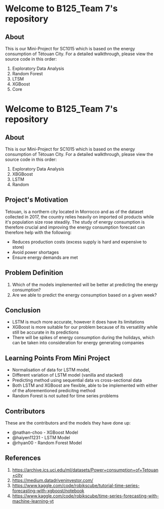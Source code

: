 # Welcome to B125_Team 7's repository

## About
This is our Mini-Project for SC1015 which is based on the energy consumption of Tétouan City. For a detailed walkthrough, please view the source code in this order:

1. Exploratory Data Analysis
2. Random Forest
3. LTSM 
4. XGBoost
5. Core 

# Welcome to B125_Team 7's repository

## About
This is our Mini-Project for SC1015 which is based on the energy consumption of Tétouan City. For a detailed walkthrough, please view the source code in this order:

1. Exploratory Data Analysis
2. XBGBoost
3. LSTM 
4. Random

## Project's Motivation
Tetouan, is a northern city located in Morrocco and as of the dataset collected in 2017, the country relies heavily on imported oil products while it's population size rose steadily. The study of energy consumption is therefore crucial and improving the energy consumption forecast can therefore help with the following:
- Reduces production costs (excess supply is hard and expensive to store)
- Avoid power shortages
- Ensure energy demands are met

## Problem Definition
1. Which of the models implemented will be better at predicting the energy consumption?
2. Are we able to predict the energy consumption based on a given week?

## Conclusion
- LSTM is much more accurate, however it does have its limitations
- XGBoost is more suitable for our problem because of its versatility while still be accurate in its predictions
- There will be spikes of energy consumption during the holidays, which can be taken into consideration for energy generating companies

## Learning Points From Mini Project
- Normalisation of data for LSTM model, 
- Different variation of LSTM model (vanilla and stacked)
- Predicting method using sequential data vs cross-sectional data
- Both LSTM and XGBoost are flexible, able to be implemented with either of the aforementioned predicitng method
- Random Forest is not suited for time series problems

## Contributors
These are the contributors and the models they have done up:
+ @nathan-choo  - XGBoost Model
+ @haiyen11231  - LSTM Model
+ @rhyan00      - Random Forest Model

## References
1) https://archive.ics.uci.edu/ml/datasets/Power+consumption+of+Tetouan+city
2) https://medium.datadriveninvestor.com/
3) https://www.kaggle.com/code/robikscube/tutorial-time-series-forecasting-with-xgboost/notebook
4) https://www.kaggle.com/code/robikscube/time-series-forecasting-with-machine-learning-yt

